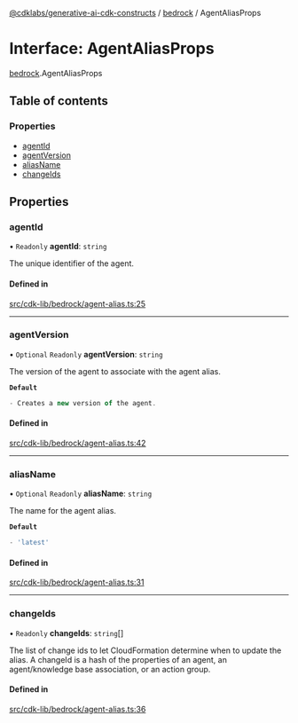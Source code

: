 [@cdklabs/generative-ai-cdk-constructs](../README.md) / [bedrock](../modules/bedrock.md) / AgentAliasProps

# Interface: AgentAliasProps

[bedrock](../modules/bedrock.md).AgentAliasProps

## Table of contents

### Properties

- [agentId](bedrock.AgentAliasProps.md#agentid)
- [agentVersion](bedrock.AgentAliasProps.md#agentversion)
- [aliasName](bedrock.AgentAliasProps.md#aliasname)
- [changeIds](bedrock.AgentAliasProps.md#changeids)

## Properties

### agentId

• `Readonly` **agentId**: `string`

The unique identifier of the agent.

#### Defined in

[src/cdk-lib/bedrock/agent-alias.ts:25](https://github.com/jstrunk/generative-ai-cdk-constructs/blob/9d5b641/src/cdk-lib/bedrock/agent-alias.ts#L25)

___

### agentVersion

• `Optional` `Readonly` **agentVersion**: `string`

The version of the agent to associate with the agent alias.

**`Default`**

```ts
- Creates a new version of the agent.
```

#### Defined in

[src/cdk-lib/bedrock/agent-alias.ts:42](https://github.com/jstrunk/generative-ai-cdk-constructs/blob/9d5b641/src/cdk-lib/bedrock/agent-alias.ts#L42)

___

### aliasName

• `Optional` `Readonly` **aliasName**: `string`

The name for the agent alias.

**`Default`**

```ts
- 'latest'
```

#### Defined in

[src/cdk-lib/bedrock/agent-alias.ts:31](https://github.com/jstrunk/generative-ai-cdk-constructs/blob/9d5b641/src/cdk-lib/bedrock/agent-alias.ts#L31)

___

### changeIds

• `Readonly` **changeIds**: `string`[]

The list of change ids to let CloudFormation determine when to update the alias.
A changeId is a hash of the properties of an agent, an agent/knowledge base association, or an action group.

#### Defined in

[src/cdk-lib/bedrock/agent-alias.ts:36](https://github.com/jstrunk/generative-ai-cdk-constructs/blob/9d5b641/src/cdk-lib/bedrock/agent-alias.ts#L36)
